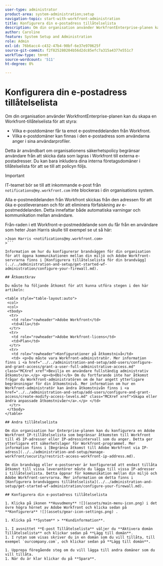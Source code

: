 ```yaml
---
user-type: administrator
product-area: system-administration;setup
navigation-topic: start-with-workfront-administration
title: Konfigurera din e-postadress tillåtelselista
description: Om din organisation använder WorkfrontEnterprise-planen kan du skapa en Workfront-tillåtelselista för att styra vilka e-postdomäner som tillåts ta emot e-post från Workfront och vilka e-postdomäner som kan finnas i den e-postadress som användarna anger i sina användarprofiler. Detta är användbart om organisationens säkerhetspolicy begränsar användare från att skicka data som lagras i Workfront till externa e-postadresser. Du kan bara inkludera dina interna företagsdomäner i tillåtelselista för att se till att den här policyn följs.
author: Caroline
feature: System Setup and Administration
role: Admin
exl-id: 76b6acc4-c432-47b4-90bf-6e37e970625f
source-git-commit: f2f825280204b56d2dc85efc7a315a4377e551c7
workflow-type: tm+mt
source-wordcount: '511'
ht-degree: 0%

---
```


# Konfigurera din e-postadress tillåtelselista

Om din organisation använder WorkfrontEnterprise-planen kan du skapa en Workfront-tillåtelselista för att styra:

* Vilka e-postdomäner får ta emot e-postmeddelanden från Workfront.
* Vilka e-postdomäner kan finnas i den e-postadress som användarna anger i sina användarprofiler.

Detta är användbart om organisationens säkerhetspolicy begränsar användare från att skicka data som lagras i Workfront till externa e-postadresser. Du kan bara inkludera dina interna företagsdomäner i tillåtelselista för att se till att policyn följs.

>[!IMPORTANT]
>
>IT-teamet bör se till att inkommande e-post från `notifications@my.workfront.com` inte blockeras i din organisations system.
>
>Alla e-postmeddelanden från Workfront skickas från den adressen för att öka e-postleveransen och för att eliminera förfalskning av e-postmeddelanden. Detta innefattar både automatiska varningar och kommunikation mellan användare.
>
>Från-raden i ett Workfront-e-postmeddelande som du får från en användare som heter Joan Harris skulle till exempel se ut så här:
>
```
>Joan Harris <notifications@my.workfront.com>
>```

Information om hur du konfigurerar brandväggen för din organisation för att öppna kommunikationen mellan din miljö och Adobe Workfront-servrarna finns i [Konfigurera tillåtelselista för din brandvägg](../../administration-and-setup/get-started-wf-administration/configure-your-firewall.md).

## Åtkomstkrav

Du måste ha följande åtkomst för att kunna utföra stegen i den här artikeln:

<table style="table-layout:auto"> 
 <col> 
 <col> 
 <tbody> 
  <tr> 
   <td role="rowheader">Adobe Workfront</td> 
   <td>Alla</td> 
  </tr> 
  <tr> 
   <td role="rowheader">Adobe Workfront-licens</td> 
   <td>Plan</td> 
  </tr> 
  <tr> 
   <td role="rowheader">Konfigurationer på åtkomstnivå</td> 
   <td> <p>Du måste vara Workfront-administratör. Mer information finns i <a href="../../administration-and-setup/add-users/configure-and-grant-access/grant-a-user-full-administrative-access.md" class="MCXref xref">Bevilja en användare fullständig administrativ åtkomst</a>.</p> <p><b>Obs!</b> Om du fortfarande inte har åtkomst frågar du Workfront-administratören om de har angett ytterligare begränsningar för din åtkomstnivå. Mer information om hur en Workfront-administratör kan ändra åtkomstnivån finns i <a href="../../administration-and-setup/add-users/configure-and-grant-access/create-modify-access-levels.md" class="MCXref xref">Skapa eller ändra anpassade åtkomstnivåer</a>.</p> </td> 
  </tr> 
 </tbody> 
</table>

## Andra tillåtelselista

Om din organisation har Enterprise-planen kan du konfigurera en Adobe Workfront IP-tillåtelselista som begränsar åtkomsten till Workfront till 45 IP-adresser eller IP-adressintervall som du anger. Detta ger ytterligare ett säkerhetslager för Workfront-programmet. Mer information finns i [Begränsa åtkomst till Adobe Workfront via IP-adress](../../administration-and-setup/manage-workfront/security/restrict-access-workfront-ip-address.md).

Om din brandvägg eller e-postserver är konfigurerad att endast tillåta åtkomst till vissa leverantörer måste du lägga till vissa IP-adresser i tillåtelselista. Detta öppnar för kommunikation mellan din miljö och Adobe Workfront-servrarna. Mer information om detta finns i [Konfigurera brandväggens tillåtelselista](../../administration-and-setup/get-started-wf-administration/configure-your-firewall.md).

## Konfigurera din e-postadress tillåtelselista

1. Klicka på ikonen **Huvudmeny** ![](assets/main-menu-icon.png) i det övre högra hörnet av Adobe Workfront och klicka sedan på **Konfigurera** ![](assets/gear-icon-settings.png) .

1. Klicka på **System** > **Kundinformation**.

1. I avsnittet **E-post Tillåtelselista** väljer du **Aktivera domän Tillåtelselista** och klickar sedan på **Lägg till domän**.
1. I rutan som visas skriver du in en domän som du vill tillåta, till exempel `ourcompany.com`, och klickar sedan på **Lägg till domän**.

1. Upprepa föregående steg om du vill lägga till andra domäner som du vill tillåta.
1. När du är klar klickar du på **Spara**.
